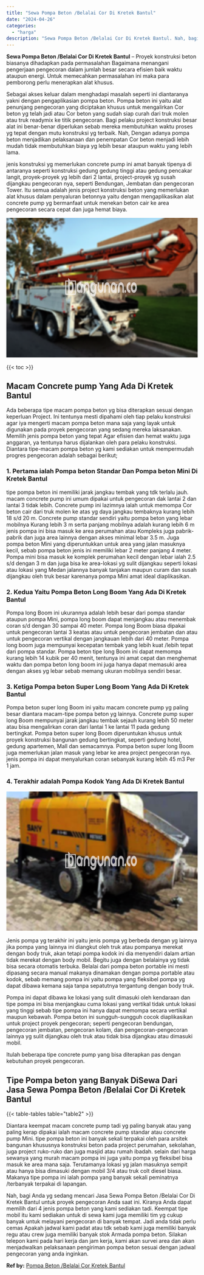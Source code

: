 ```yaml
---
title: "Sewa Pompa Beton /Belalai Cor Di Kretek Bantul"
date: "2024-04-26"
categories: 
  - "harga"
description: "Sewa Pompa Beton /Belalai Cor Di Kretek Bantul. Nah, bagi Anda yg sedang mencari Jasa Sewa Pompa Beton /Belalai Cor Di Kretek Bantul untuk proyek pengecoran..."
---
```


**Sewa Pompa Beton /Belalai Cor Di Kretek Bantul** – Proyek konstruksi beton biasanya dihadapkan pada permasalahan Bagaimana menangani pengerjaan pengecoran dalam jumlah besar secara efisien baik waktu ataupun energi. Untuk memecahkan permasalahan ini maka para pemborong perlu menerapkan alat khusus.

Sebagai akses keluar dalam menghadapi masalah seperti ini diantaranya yakni dengan pengaplikasian pompa beton. Pompa beton ini yaitu alat penunjang pengecoran yang diciptakan khusus untuk mengalirkan Cor beton yg telah jadi atau Cor beton yang sudah siap curah dari truk molen atau truk readymix ke titik pengecoran. Bagi pelaku project konstruksi besar alat ini benar-benar diperlukan sebab mereka membutuhkan waktu proses yg tepat dengan mutu konstruksi yg terbaik. Nah, Dengan adanya pompa beton menjadikan pelaksanaan dan penempatan Cor beton menjadi lebih mudah tidak membutuhkan biaya yg lebih besar ataupun waktu yang lebih lama.

jenis konstruksi yg memerlukan concrete pump ini amat banyak tipenya di antaranya seperti konstruksi gedung gedung tinggi atau gedung pencakar langit, proyek-proyek yg lebih dari 2 lantai, project-proyek yg susah dijangkau pengecoran nya, seperti Bendungan, Jembatan dan pengecoran Tower. Itu semua adalah jenis project konstruksi beton yang memerlukan alat khusus dalam penyaluran betonnya yaitu dengan mengaplikasikan alat concrete pump yg bermanfaat untuk menekan beton cair ke area pengecoran secara cepat dan juga hemat biaya.

![Sewa Pompa Beton /Belalai Cor Di Kretek Bantul](/images/sewa-concrete-pump-05.png)

{{< toc >}}

## Macam Concrete pump Yang Ada Di Kretek Bantul

Ada beberapa tipe macam pompa beton yg bisa diterapkan sesuai dengan keperluan Project. Ini tentunya mesti dipahami oleh tiap pelaku konstruksi agar iya mengerti macam pompa beton mana saja yang layak untuk digunakan pada proyek pengecoran yang sedang mereka laksanakan. Memilih jenis pompa beton yang tepat Agar efisien dan hemat waktu juga anggaran, ya tentunya harus dijalankan oleh para pelaku konstruksi. Diantara tipe-macam pompa beton yg kami sediakan untuk mempermudah progres pengecoran adalah sebagai berikut;

### 1\. Pertama ialah Pompa beton Standar Dan Pompa beton Mini Di Kretek Bantul

tipe pompa beton ini memiliki jarak jangkau tembak yang tdk terlalu jauh. macam concrete pump ini umum dipakai untuk pengecoran dak lantai 2 dan lantai 3 tidak lebih. Concrete pump ini lazimnya ialah untuk memompa Cor beton cair dari truk molen ke atas yg daya jangkau tembaknya kurang lebih 18 s/d 20 m. Concrete pump standar sendiri yaitu pompa beton yang lebar mobilnya Kurang lebih 3 m serta panjang mobilnya adalah kurang lebih 6 m jenis pompa ini bisa masuk ke area perumahan atau Kompleks juga pabrik-pabrik dan juga area lainnya dengan akses minimal lebar 3.5 m. Juga pompa beton Mini yang diperuntukkan untuk area yang jalan masuknya kecil, sebab pompa beton jenis ini memiliki lebar 2 meter panjang 4 meter. Pompa mini bisa masuk ke komplek perumahan kecil dengan lebar ialah 2.5 s/d dengan 3 m dan juga bisa ke area-lokasi yg sulit dijangkau seperti lokasi atau lokasi yang Medan jalannya banyak tanjakan maupun curam dan susah dijangkau oleh truk besar karenanya pompa Mini amat ideal diaplikasikan.

### 2\. Kedua Yaitu Pompa Beton Long Boom Yang Ada Di Kretek Bantul

Pompa long Boom ini ukurannya adalah lebih besar dari pompa standar ataupun pompa Mini, pompa long boom dapat menjangkau atau menembak coran s/d dengan 30 sampai 40 meter. Pompa long Boom biasa dipakai untuk pengecoran lantai 3 keatas atau untuk pengecoran jembatan dan atau untuk pengecoran vertikal dengan jangkauan lebih dari 40 meter. Pompa long boom juga mempunyai kecepatan tembak yang lebih kuat /lebih tepat dari pompa standar. Pompa beton tipe long Boom ini dapat memompa kurang lebih 14 kubik per 40 menit, tentunya ini amat cepat dan menghemat waktu dan pompa beton long boom ini juga hanya dapat memasuki area dengan akses yg lebar sebab memang ukuran mobilnya sendiri besar.

### 3\. Ketiga Pompa beton Super Long Boom Yang Ada Di Kretek Bantul

Pompa beton super long Boom ini yaitu macam concrete pump yg paling besar diantara macam-tipe pompa beton yg lainnya. Concrete pump super long Boom mempunyai jarak jangkau tembak sejauh kurang lebih 50 meter atau bisa mengalirkan coran dari lantai 1 ke lantai 11 pada gedung bertingkat. Pompa beton super long Boom diperuntukan khusus untuk proyek konstruksi bangunan gedung bertingkat, seperti gedung hotel, gedung apartemen, Mall dan semacamnya. Pompa beton super long Boom juga memerlukan jalan masuk yang lebar ke area project pengecoran nya. jenis pompa ini dapat menyalurkan coran sebanyak kurang lebih 45 m3 Per 1 jam.

### 4\. Terakhir adalah Pompa Kodok Yang Ada Di Kretek Bantul

![Sewa Pompa Beton /Belalai Cor Di Kretek Bantul](/images/sewa-concrete-pump-30.png)

Jenis pompa yg terakhir ini yaitu jenis pompa yg berbeda dengan yg lainnya jika pompa yang lainnya ini diangkut oleh truk atau pompanya merekat dengan body truk, akan tetapi pompa kodok ini dia menyendiri dalam artian tidak merekat dengan body mobil. Begitu juga dengan belalainya yg tidak bisa secara otomatis terbuka. Belalai dari pompa beton portable ini mesti dipasang secara manual makanya dinamakan dengan pompa portable atau kodok, sebab memang pompa ini yaitu pompa yang fleksibel pompa yg dapat dibawa kemana saja tanpa sepatutnya tergantung dengan body truk.

Pompa ini dapat dibawa ke lokasi yang sulit dimasuki oleh kendaraan dan tipe pompa ini bisa menjangkau cuma lokasi yang vertikal tidak untuk lokasi yang tinggi sebab tipe pompa ini hanya dapat memompa secara vertikal maupun kebawah. Pompa beton ini sungguh-sungguh cocok diaplikasikan untuk project proyek pengecoran; seperti pengecoran bendungan, pengecoran jembatan, pengecoran kolam, dan pengecoran-pengecoran lainnya yg sulit dijangkau oleh truk atau tidak bisa dijangkau atau dimasuki mobil.

Itulah beberapa tipe concrete pump yang bisa diterapkan pas dengan kebutuhan proyek pengecoran.

## Tipe Pompa beton yang Banyak DiSewa Dari Jasa Sewa Pompa Beton /Belalai Cor Di Kretek Bantul

{{< table-tables table="table2" >}}

Diantara keempat macam concrete pump tadi yg paling banyak atau yang paling kerap dipakai ialah macam concrete pump standar atau concrete pump Mini. tipe pompa beton ini banyak sekali terpakai oleh para arsitek bangunan khususnya konstruksi beton pada project perumahan, sekolahan, juga project ruko-ruko dan juga masjid atau rumah ibadah. selain dari harga sewanya yang murah macam pompa ini juga yaitu pompa yg fleksibel bisa masuk ke area mana saja. Terutamanya lokasi yg jalan masuknya sempit atau hanya bisa dimasuki dengan mobil 3/4 atau truk colt diesel biasa. Makanya tipe pompa ini ialah pompa yang banyak sekali peminatnya /terbanyak terpakai di lapangan.

Nah, bagi Anda yg sedang mencari Jasa Sewa Pompa Beton /Belalai Cor Di Kretek Bantul untuk proyek pengecoran Anda saat ini. Kiranya Anda dapat memilih dari 4 jenis pompa beton yang kami sediakan tadi. Keempat tipe mobil itu kami sediakan untuk di sewa kami juga memiliki tim yg cukup banyak untuk melayani pengecoran di banyak tempat. Jadi anda tidak perlu cemas Apakah jadwal kami padat atau tdk sebab kami juga memiliki banyak regu atau crew juga memiliki banyak stok Armada pompa beton. Silakan telepon kami pada hari kerja dan jam kerja, kami akan survei area dan akan menjadwalkan pelaksanaan pengiriman pompa beton sesuai dengan jadwal pengecoran yang anda inginkan.

**Ref by:** [Pompa Beton /Belalai Cor Kretek Bantul](https://id.wikipedia.org/wiki/Pompa)
